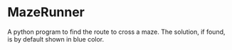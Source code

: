 # MazeRunner
A python program to find the route to cross a maze. The solution, if found, is by default shown in blue color.
